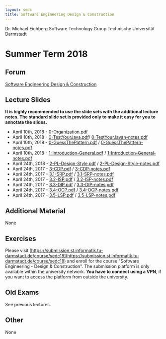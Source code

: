 ```yaml
---
layout: sedc
title: Software Engineering Design & Construction
---
```

Dr. Michael Eichberg
Software Technology Group
Technische Universität Darmstadt

# Summer Term 2018

## Forum
[Software Engineering Design & Construction](https://www.fachschaft.informatik.tu-darmstadt.de/forum//viewforum.php?f=234)

## Lecture Slides

**It is highly recommended to use the slide sets with the additional lecture notes. The standard slide set is provided only to make it easy for you to annotate the slides.**

 * April 10th, 2018 - [0-Organization.pdf](0-Organization.pdf)
 * April 10th, 2018 - [0-TestYourJava.pdf](0-TestYourJava.pdf)/ [0-TestYourJavan-notes.pdf](0-TestYourJava-notes.pdf)
 * April 10th, 2018 - [0-GuessThePattern.pdf](0-GuessThePattern.pdf) / [0-GuessThePattern-notes.pdf](0-GuessThePattern-notes.pdf)
 * April 10th, 2018 - [1-Introduction-General.pdf](1-Introduction-General.pdf) / [1-Introduction-General-notes.pdf](1-Introduction-General-notes.pdf)
 * April 24th, 2018 - [2-PL-Design-Style.pdf](2-PL-Design-Style.pdf) / [2-PL-Design-Style-notes.pdf](2-PL-Design-Style-notes.pdf)
 * April 24th, 2017 - [3-CDP.pdf](3-CDP.pdf) / [3-CDP-notes.pdf](3-CDP-notes.pdf)
 * April 24th, 2017 - [3.1-SRP.pdf](3.1-SRP.pdf) / [3.1-SRP-notes.pdf](3.1-SRP-notes.pdf)
 * April 24th, 2017 - [3.2-ISP.pdf](3.2-ISP.pdf) / [3.2-ISP-notes.pdf](3.2-ISP-notes.pdf)
 * April 24th, 2017 - [3.3-DIP.pdf](3.3-DIP.pdf) / [3.3-DIP-notes.pdf](3.3-DIP-notes.pdf)
 * April 24th, 2017 - [3.4-OCP.pdf](3.4-OCP.pdf) / [3.4-OCP-notes.pdf](3.4-OCP-notes.pdf)
 * April 24th, 2017 - [3.5-LSP.pdf](3.5-LSP.pdf) / [3.5-LSP-notes.pdf](3.5-LSP-notes.pdf)


## Additional Material
None

## Exercises
Please visit [https://submission.st.informatik.tu-darmstadt.de/course/sedc18](https://submission.st.informatik.tu-darmstadt.de/course/sedc18) and enroll for the course "Software Engineering - Design & Construction".
The submission platform is only available within the university network. **You have to connect using a VPN**, if you want to access the platform from outside the university.

## Old Exams
See previous lectures.

## Other
None

